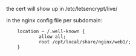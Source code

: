 the cert will show up in /etc/letsencrypt/live/


in the nginx config file per subdomain:

        location ~ /.well-known {
                allow all;
                root /opt/local/share/nginx/web1/;
        }
